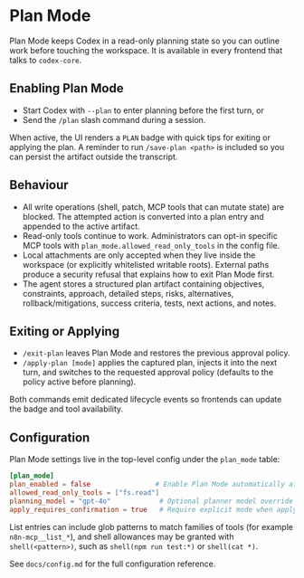 # Plan Mode

Plan Mode keeps Codex in a read-only planning state so you can outline work before touching the workspace. It is available in every frontend that talks to `codex-core`.

## Enabling Plan Mode

- Start Codex with `--plan` to enter planning before the first turn, or
- Send the `/plan` slash command during a session.

When active, the UI renders a `PLAN` badge with quick tips for exiting or applying the plan. A reminder to run `/save-plan <path>` is included so you can persist the artifact outside the transcript.

## Behaviour

- All write operations (shell, patch, MCP tools that can mutate state) are blocked. The attempted action is converted into a plan entry and appended to the active artifact.
- Read-only tools continue to work. Administrators can opt-in specific MCP tools with `plan_mode.allowed_read_only_tools` in the config file.
- Local attachments are only accepted when they live inside the workspace (or explicitly whitelisted writable roots). External paths produce a security refusal that explains how to exit Plan Mode first.
- The agent stores a structured plan artifact containing objectives, constraints, approach, detailed steps, risks, alternatives, rollback/mitigations, success criteria, tests, next actions, and notes.

## Exiting or Applying

- `/exit-plan` leaves Plan Mode and restores the previous approval policy.
- `/apply-plan [mode]` applies the captured plan, injects it into the next turn, and switches to the requested approval policy (defaults to the policy active before planning).

Both commands emit dedicated lifecycle events so frontends can update the badge and tool availability.

## Configuration

Plan Mode settings live in the top-level config under the `plan_mode` table:

```toml
[plan_mode]
plan_enabled = false                # Enable Plan Mode automatically at startup
allowed_read_only_tools = ["fs.read"]
planning_model = "gpt-4o"            # Optional planner model override
apply_requires_confirmation = true   # Require explicit mode when applying
```

List entries can include glob patterns to match families of tools (for example `n8n-mcp__list_*`), and shell allowances may be granted with `shell(<pattern>)`, such as `shell(npm run test:*)` or `shell(cat *)`.

See `docs/config.md` for the full configuration reference.
